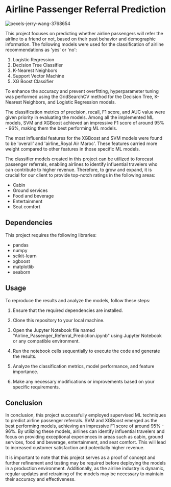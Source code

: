 # Airline Passenger Referral Prediction
![pexels-jerry-wang-3768654](https://github.com/yashtambee/Airline-Passenger-Referral-Prediction/assets/121399834/cd0a553c-0501-465b-9916-72125550507a)

This project focuses on predicting whether airline passengers will refer the airline to a friend or not, based on their past behavior and demographic information. The following models were used for the classification of airline recommendations as 'yes' or 'no':

1. Logistic Regression
2. Decision Tree Classifier
3. K-Nearest Neighbors
4. Support Vector Machine
5. XG Boost Classifier

To enhance the accuracy and prevent overfitting, hyperparameter tuning was performed using the GridSearchCV method for the Decision Tree, K-Nearest Neighbors, and Logistic Regression models.

The classification metrics of precision, recall, F1 score, and AUC value were given priority in evaluating the models. Among all the implemented ML models, SVM and XGBoost achieved an impressive F1 score of around 95% - 96%, making them the best performing ML models.

The most influential features for the XGBoost and SVM models were found to be 'overall' and 'airline_Royal Air Maroc'. These features carried more weight compared to other features in those specific ML models.

The classifier models created in this project can be utilized to forecast passenger referrals, enabling airlines to identify influential travelers who can contribute to higher revenue. Therefore, to grow and expand, it is crucial for our client to provide top-notch ratings in the following areas:

- Cabin
- Ground services
- Food and beverage
- Entertainment
- Seat comfort

## Dependencies

This project requires the following libraries:

- pandas
- numpy
- scikit-learn
- xgboost
- matplotlib
- seaborn

## Usage

To reproduce the results and analyze the models, follow these steps:

1. Ensure that the required dependencies are installed.

2. Clone this repository to your local machine.

3. Open the Jupyter Notebook file named "Airline_Passenger_Referral_Prediction.ipynb" using Jupyter Notebook or any compatible environment.

4. Run the notebook cells sequentially to execute the code and generate the results.

5. Analyze the classification metrics, model performance, and feature importance.

6. Make any necessary modifications or improvements based on your specific requirements.

## Conclusion

In conclusion, this project successfully employed supervised ML techniques to predict airline passenger referrals. SVM and XGBoost emerged as the best performing models, achieving an impressive F1 score of around 95% - 96%. By utilizing these models, airlines can identify influential travelers and focus on providing exceptional experiences in areas such as cabin, ground services, food and beverage, entertainment, and seat comfort. This will lead to increased customer satisfaction and potentially higher revenue.

It is important to note that this project serves as a proof of concept and further refinement and testing may be required before deploying the models in a production environment. Additionally, as the airline industry is dynamic, regular updates and retraining of the models may be necessary to maintain their accuracy and effectiveness.
